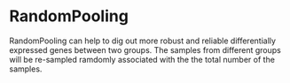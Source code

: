 # RandomPooling
RandomPooling can help to dig out more robust and reliable differentially expressed genes between two groups.
The samples from different groups will be re-sampled ramdomly associated with the the total number of the samples.
